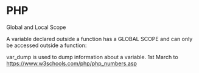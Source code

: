# PHP
Global and Local Scope

A variable declared outside a function has a GLOBAL SCOPE and can only be accessed outside a function:

var_dump is used to dump information about a variable. 
1st March to https://www.w3schools.com/php/php_numbers.asp
